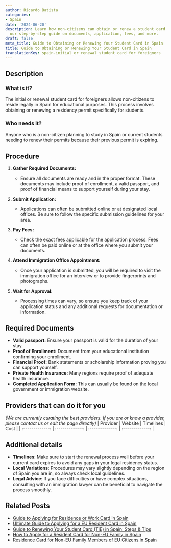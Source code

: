 ```yaml
---
author: Ricardo Batista
categories:
- Spain
date: '2024-06-20'
description: Learn how non-citizens can obtain or renew a student card in Spain. Follow
  our step-by-step guide on documents, application, fees, and more.
draft: false
meta_title: Guide to Obtaining or Renewing Your Student Card in Spain
title: Guide to Obtaining or Renewing Your Student Card in Spain
translationKey: spain-initial_or_renewal_student_card_for_foreigners
---
```


## Description
### What is it?
The initial or renewal student card for foreigners allows non-citizens to reside legally in Spain for educational purposes. This process involves obtaining or renewing a residency permit specifically for students.

### Who needs it?
Anyone who is a non-citizen planning to study in Spain or current students needing to renew their permits because their previous permit is expiring.

## Procedure
1. **Gather Required Documents:**
   - Ensure all documents are ready and in the proper format. These documents may include proof of enrollment, a valid passport, and proof of financial means to support yourself during your stay.

2. **Submit Application:**
   - Applications can often be submitted online or at designated local offices. Be sure to follow the specific submission guidelines for your area.

3. **Pay Fees:**
   - Check the exact fees applicable for the application process. Fees can often be paid online or at the office where you submit your documents.

4. **Attend Immigration Office Appointment:**
   - Once your application is submitted, you will be required to visit the immigration office for an interview or to provide fingerprints and photographs.

5. **Wait for Approval:**
   - Processing times can vary, so ensure you keep track of your application status and any additional requests for documentation or information.

## Required Documents
- **Valid passport:** Ensure your passport is valid for the duration of your stay.
- **Proof of Enrollment:** Document from your educational institution confirming your enrollment.
- **Financial Proof:** Bank statements or scholarship information proving you can support yourself.
- **Private Health Insurance:** Many regions require proof of adequate health insurance.
- **Completed Application Form:** This can usually be found on the local government or immigration website.

## Providers that can do it for you
_(We are currently curating the best providers. If you are or know a provider, please contact us or edit the page directly)_
| Provider        |     Website     |     Timelines    |       Cost      |
| :-------------: | :-------------: |  :-------------: | :-------------: |

## Additional details
- **Timelines**: Make sure to start the renewal process well before your current card expires to avoid any gaps in your legal residency status.
- **Local Variations**: Procedures may vary slightly depending on the region of Spain you are in, so always check local guidelines.
- **Legal Advice**: If you face difficulties or have complex situations, consulting with an immigration lawyer can be beneficial to navigate the process smoothly.


## Related Posts

- [Guide to Applying for Residence or Work Card in Spain](https://tramitit.com/guides/spain/initial_or_renewal_of_residence_or_residence_and_work_card/)
- [Ultimate Guide to Applying for a EU Resident Card in Spain](https://tramitit.com/guides/spain/eu_resident_card_application/)
- [Guide to Renewing Your Student Card (TIE) in Spain: Steps & Tips](https://tramitit.com/guides/spain/student_card_renewal/)
- [How to Apply for a Resident Card for Non-EU Family in Spain](https://tramitit.com/guides/spain/resident_card_application_for_family_member_of_an_eu_citizen/)
- [Residence Card for Non-EU Family Members of EU Citizens in Spain](https://tramitit.com/guides/spain/residence_card_of_family_member_of_a_european_union_citizen/)